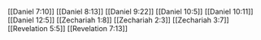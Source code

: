 [[Daniel 7:10]]
[[Daniel 8:13]]
[[Daniel 9:22]]
[[Daniel 10:5]]
[[Daniel 10:11]]
[[Daniel 12:5]]
[[Zechariah 1:8]]
[[Zechariah 2:3]]
[[Zechariah 3:7]]
[[Revelation 5:5]]
[[Revelation 7:13]]

